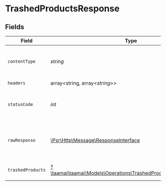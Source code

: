 # TrashedProductsResponse


## Fields

| Field                                                                                                                                                                                                                                                                                                                | Type                                                                                                                                                                                                                                                                                                                 | Required                                                                                                                                                                                                                                                                                                             | Description                                                                                                                                                                                                                                                                                                          | Example                                                                                                                                                                                                                                                                                                              |
| -------------------------------------------------------------------------------------------------------------------------------------------------------------------------------------------------------------------------------------------------------------------------------------------------------------------- | -------------------------------------------------------------------------------------------------------------------------------------------------------------------------------------------------------------------------------------------------------------------------------------------------------------------- | -------------------------------------------------------------------------------------------------------------------------------------------------------------------------------------------------------------------------------------------------------------------------------------------------------------------- | -------------------------------------------------------------------------------------------------------------------------------------------------------------------------------------------------------------------------------------------------------------------------------------------------------------------- | -------------------------------------------------------------------------------------------------------------------------------------------------------------------------------------------------------------------------------------------------------------------------------------------------------------------- |
| `contentType`                                                                                                                                                                                                                                                                                                        | *string*                                                                                                                                                                                                                                                                                                             | :heavy_check_mark:                                                                                                                                                                                                                                                                                                   | HTTP response content type for this operation                                                                                                                                                                                                                                                                        |                                                                                                                                                                                                                                                                                                                      |
| `headers`                                                                                                                                                                                                                                                                                                            | array<string, array<*string*>>                                                                                                                                                                                                                                                                                       | :heavy_check_mark:                                                                                                                                                                                                                                                                                                   | N/A                                                                                                                                                                                                                                                                                                                  |                                                                                                                                                                                                                                                                                                                      |
| `statusCode`                                                                                                                                                                                                                                                                                                         | *int*                                                                                                                                                                                                                                                                                                                | :heavy_check_mark:                                                                                                                                                                                                                                                                                                   | HTTP response status code for this operation                                                                                                                                                                                                                                                                         |                                                                                                                                                                                                                                                                                                                      |
| `rawResponse`                                                                                                                                                                                                                                                                                                        | [\Psr\Http\Message\ResponseInterface](https://www.php-fig.org/psr/psr-7/#33-psrhttpmessageresponseinterface)                                                                                                                                                                                                         | :heavy_check_mark:                                                                                                                                                                                                                                                                                                   | Raw HTTP response; suitable for custom response parsing                                                                                                                                                                                                                                                              |                                                                                                                                                                                                                                                                                                                      |
| `trashedProducts`                                                                                                                                                                                                                                                                                                    | [?\taamai\taamai\Models\Operations\TrashedProductsTrashedProducts](../../Models/Operations/TrashedProductsTrashedProducts.md)                                                                                                                                                                                        | :heavy_minus_sign:                                                                                                                                                                                                                                                                                                   | OK                                                                                                                                                                                                                                                                                                                   | {"status":"success","message":"Data fateched Successfully","data":[{"id":10,"user_id":1,"name":"New Product","description":"THis is testing","feature_image":"http://127.0.0.1:8000/assets/empty.jpg","bullet_points":"friend","target_audience":"males","tags":"null","deleted_at":"2023-09-30T08:18:41.000000Z"}]} |